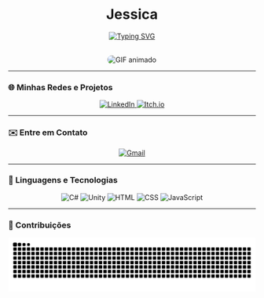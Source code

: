 <h1 align="center">Jessica</h1>

<div align="center">
  <a href="https://git.io/typing-svg">
    <img src="https://readme-typing-svg.demolab.com?font=Fira+Code&weight=500&size=22&pause=1000&color=A06BFF&center=true&vCenter=true&random=false&width=524&lines=%E2%8A%B9+Hello+World!+%CB%99%E1%B5%95%CB%99+%E2%8A%B9+" alt="Typing SVG">
  </a>
  
  <br/>
  <br/>
  
  <img src="https://images-wixmp-ed30a86b8c4ca887773594c2.wixmp.com/f/d1d639be-a0da-4514-97bb-c99cc8d38786/dgo6rbh-1cbc5113-7fe3-4338-ba5f-33a9f2f38e18.gif?token=eyJ0eXAiOiJKV1QiLCJhbGciOiJIUzI1NiJ9.eyJzdWIiOiJ1cm46YXBwOjdlMGQxODg5ODIyNjQzNzNhNWYwZDQxNWVhMGQyNmUwIiwiaXNzIjoidXJuOmFwcDo3ZTBkMTg4OTgyMjY0MzczYTVmMGQ0MTVlYTBkMjZlMCIsIm9iaiI6W1t7InBhdGgiOiJcL2ZcL2QxZDYzOWJlLWEwZGEtNDUxNC05N2JiLWM5OWNjOGQzODc4NlwvZGdvNnJiaC0xY2JjNTExMy03ZmUzLTQzMzgtYmE1Zi0zM2E5ZjJmMzhlMTguZ2lmIn1dXSwiYXVkIjpbInVybjpzZXJ2aWNlOmZpbGUuZG93bmxvYWQiXX0._Pj-YwXKfxXmIBct6NjBdXmXGSx3VQuqkE57euktHYw" 
       alt="GIF animado" 
       style="width: 150px; border-radius: 8px;" />
</div>

---

### 🌐 Minhas Redes e Projetos

<p align="center">
  <a href="https://www.linkedin.com/in/devjessicarodrigues/" target="_blank">
    <img src="https://img.shields.io/badge/Jessica%20Rodrigues-0077B5?style=for-the-badge&logo=linkedin&logoColor=white" alt="LinkedIn" />
  </a>
  <a href="https://itsxjazz.itch.io/" target="_blank">
    <img src="https://img.shields.io/badge/Jogue%20os%20meus%20jogos-FF3366?style=for-the-badge&logo=itch.io&logoColor=white" alt="Itch.io" />
  </a>
</p>

---

### ✉️ Entre em Contato

<p align="center">
  <a href="mailto:devjessicarodrigues@gmail.com" target="_blank">
    <img src="https://img.shields.io/badge/Envie%20um%20email-EA4335?style=for-the-badge&logo=gmail&logoColor=white" alt="Gmail" />
  </a>
</p>

---

### 🤖 Linguagens e Tecnologias

<p align="center">
  <img src="https://cdn.jsdelivr.net/gh/devicons/devicon/icons/csharp/csharp-original.svg" width="35" title="C#" />
  <img src="https://cdn.jsdelivr.net/gh/devicons/devicon/icons/unity/unity-original.svg" width="35" title="Unity" />
  <img src="https://cdn.jsdelivr.net/gh/devicons/devicon/icons/html5/html5-original.svg" width="35" title="HTML" />
  <img src="https://cdn.jsdelivr.net/gh/devicons/devicon/icons/css3/css3-original.svg" width="35" title="CSS" />
  <img src="https://cdn.jsdelivr.net/gh/devicons/devicon/icons/javascript/javascript-original.svg" width="35" title="JavaScript" />
</p>

---

### 🐍 Contribuições

<p align="center">
  <picture>
    <source media="(prefers-color-scheme: dark)" srcset="https://raw.githubusercontent.com/devjessicarodrigues/devjessicarodrigues/output/github-contribution-grid-snake-dark.svg">
    <source media="(prefers-color-scheme: light)" srcset="https://raw.githubusercontent.com/devjessicarodrigues/devjessicarodrigues/output/github-contribution-grid-snake.svg">
    <img alt="github contribution grid snake animation" src="https://raw.githubusercontent.com/devjessicarodrigues/devjessicarodrigues/output/github-contribution-grid-snake.svg">
  </picture>
</p>



<!-- ### 📊 Estatísticas

<p>
  <img 
    align="left" 
    alt="GitHub Stats" 
    height="200" 
    style="padding-right: 10px;" 
    src="https://github-readme-stats.vercel.app/api?username=devjessicarodrigues&show_icons=true&theme=tokyonight&include_all_commits=true&locale=pt-br" 
  />

  <img 
    align="left" 
    alt="GitHub Stats" 
    height="200" 
    src="https://github-readme-stats.vercel.app/api/top-langs/?username=devjessicarodrigues&theme=tokyonight&layout=compact&custom_title=Tecnologias&langs_count=9" 
  />
/>
</p> -->
